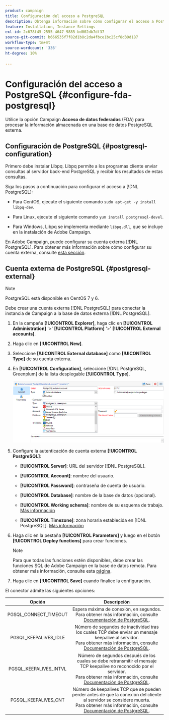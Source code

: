 ```yaml
---
product: campaign
title: Configuración del acceso a PostgreSQL
description: Obtenga información sobre cómo configurar el acceso a PostgreSQL
feature: Installation, Instance Settings
exl-id: 2c678f45-2555-4647-9885-bd002db7df37
source-git-commit: b666535f7f82d1b8c2da4fbce1bc25cf8d39d187
workflow-type: tm+mt
source-wordcount: '336'
ht-degree: 10%

---
```


# Configuración del acceso a PostgreSQL {#configure-fda-postgresql}



Utilice la opción Campaign **Acceso de datos federados** (FDA) para procesar la información almacenada en una base de datos PostgreSQL externa.

## Configuración de PostgreSQL {#postgresql-configuration}

Primero debe instalar Libpq. Libpq permite a los programas cliente enviar consultas al servidor back-end PostgreSQL y recibir los resultados de estas consultas.

Siga los pasos a continuación para configurar el acceso a [!DNL PostgreSQL]:

* Para CentOS, ejecute el siguiente comando `sudo apt-get -y install libpq-dev`.

* Para Linux, ejecute el siguiente comando `yum install postgresql-devel`.

* Para Windows, Libpq se implementa mediante `libpq.dll`, que se incluye en la instalación de Adobe Campaign.

En Adobe Campaign, puede configurar su cuenta externa [!DNL PostgreSQL]. Para obtener más información sobre cómo configurar su cuenta externa, consulte [esta sección](#postgresql-external).

## Cuenta externa de PostgreSQL {#postgresql-external}

>[!NOTE]
>
> PostgreSQL está disponible en CentOS 7 y 6.

Debe crear una cuenta externa [!DNL PostgreSQL] para conectar la instancia de Campaign a la base de datos externa [!DNL PostgreSQL].

1. En la campaña **[!UICONTROL Explorer]**, haga clic en **[!UICONTROL Administration]** &#39;>&#39; **[!UICONTROL Platform]** &#39;>&#39; **[!UICONTROL External accounts]**.

1. Haga clic en **[!UICONTROL New]**.

1. Seleccione **[!UICONTROL External database]** como **[!UICONTROL Type]** de su cuenta externa.

1. En **[!UICONTROL Configuration]**, seleccione [!DNL PostgreSQL, Greenplum] de la lista desplegable **[!UICONTROL Type]**.

   ![](assets/postgresql_1.png)

1. Configure la autenticación de cuenta externa **[!UICONTROL PostgreSQL]**:

   * **[!UICONTROL Server]**: URL del servidor [!DNL PostgreSQL].

   * **[!UICONTROL Account]**: nombre del usuario.

   * **[!UICONTROL Password]**: contraseña de cuenta de usuario.

   * **[!UICONTROL Database]**: nombre de la base de datos (opcional).

   * **[!UICONTROL Working schema]**: nombre de su esquema de trabajo. [Más información](https://www.postgresql.org/docs/current/ddl-schemas.html)

   * **[!UICONTROL Timezone]**: zona horaria establecida en [!DNL PostgreSQL]. [Más información](https://www.postgresql.org/docs/7.2/timezones.html)

1. Haga clic en la pestaña **[!UICONTROL Parameters]** y luego en el botón **[!UICONTROL Deploy functions]** para crear funciones.

   >[!NOTE]
   >
   >Para que todas las funciones estén disponibles, debe crear las funciones SQL de Adobe Campaign en la base de datos remota. Para obtener más información, consulte esta [página](../../configuration/using/adding-additional-sql-functions.md).

1. Haga clic en **[!UICONTROL Save]** cuando finalice la configuración.

El conector admite las siguientes opciones:

| Opción | Descripción |
|:-:|:-:|
| PGSQL_CONNECT_TIMEOUT | Espera máxima de conexión, en segundos. <br>Para obtener más información, consulte [Documentación de PostgreSQL](https://www.postgresql.org/docs/12/libpq-connect.html#LIBPQ-CONNECT-CONNECT-TIMEOUT). |
| PGSQL_KEEPALIVES_IDLE | Número de segundos de inactividad tras los cuales TCP debe enviar un mensaje keepalive al servidor. <br>Para obtener más información, consulte [Documentación de PostgreSQL](https://www.postgresql.org/docs/12/libpq-connect.html#LIBPQ-KEEPALIVES-IDLE). |
| PGSQL_KEEPALIVES_INTVL | Número de segundos después de los cuales se debe retransmitir el mensaje TCP keepalive no reconocido por el servidor.  <br>Para obtener más información, consulte [Documentación de PostgreSQL](https://www.postgresql.org/docs/12/libpq-connect.html#LIBPQ-KEEPALIVES-INTERVAL). |
| PGSQL_KEEPALIVES_CNT | Número de keepalives TCP que se pueden perder antes de que la conexión del cliente al servidor se considere muerta. <br>Para obtener más información, consulte [Documentación de PostgreSQL](https://www.postgresql.org/docs/12/libpq-connect.html#LIBPQ-KEEPALIVES-COUNT). |
